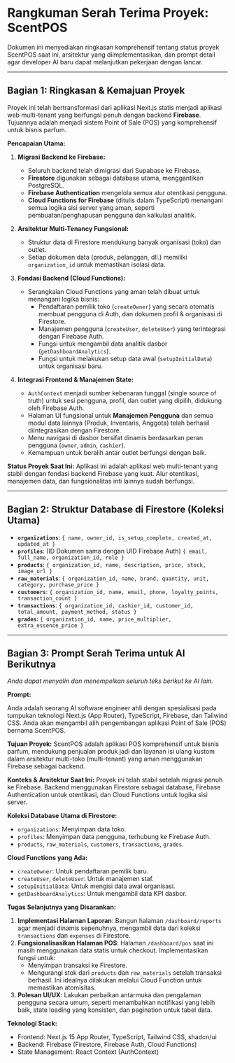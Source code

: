 # Rangkuman Serah Terima Proyek: ScentPOS

Dokumen ini menyediakan ringkasan komprehensif tentang status proyek ScentPOS saat ini, arsitektur yang diimplementasikan, dan prompt detail agar developer AI baru dapat melanjutkan pekerjaan dengan lancar.

---

## Bagian 1: Ringkasan & Kemajuan Proyek

Proyek ini telah bertransformasi dari aplikasi Next.js statis menjadi aplikasi web multi-tenant yang berfungsi penuh dengan backend **Firebase**. Tujuannya adalah menjadi sistem Point of Sale (POS) yang komprehensif untuk bisnis parfum.

**Pencapaian Utama:**

1.  **Migrasi Backend ke Firebase:**
    *   Seluruh backend telah dimigrasi dari Supabase ke Firebase.
    *   **Firestore** digunakan sebagai database utama, menggantikan PostgreSQL.
    *   **Firebase Authentication** mengelola semua alur otentikasi pengguna.
    *   **Cloud Functions for Firebase** (ditulis dalam TypeScript) menangani semua logika sisi server yang aman, seperti pembuatan/penghapusan pengguna dan kalkulasi analitik.

2.  **Arsitektur Multi-Tenancy Fungsional:**
    *   Struktur data di Firestore mendukung banyak organisasi (toko) dan outlet.
    *   Setiap dokumen data (produk, pelanggan, dll.) memiliki `organization_id` untuk memastikan isolasi data.

3.  **Fondasi Backend (Cloud Functions):**
    *   Serangkaian Cloud Functions yang aman telah dibuat untuk menangani logika bisnis:
        *   Pendaftaran pemilik toko (`createOwner`) yang secara otomatis membuat pengguna di Auth, dan dokumen profil & organisasi di Firestore.
        *   Manajemen pengguna (`createUser`, `deleteUser`) yang terintegrasi dengan Firebase Auth.
        *   Fungsi untuk mengambil data analitik dasbor (`getDashboardAnalytics`).
        *   Fungsi untuk melakukan setup data awal (`setupInitialData`) untuk organisasi baru.

4.  **Integrasi Frontend & Manajemen State:**
    *   `AuthContext` menjadi sumber kebenaran tunggal (single source of truth) untuk sesi pengguna, profil, dan outlet yang dipilih, didukung oleh Firebase Auth.
    *   Halaman UI fungsional untuk **Manajemen Pengguna** dan semua modul data lainnya (Produk, Inventaris, Anggota) telah berhasil diintegrasikan dengan Firestore.
    *   Menu navigasi di dasbor bersifat dinamis berdasarkan peran pengguna (`owner`, `admin`, `cashier`).
    *   Kemampuan untuk beralih antar outlet berfungsi dengan baik.

**Status Proyek Saat Ini:** Aplikasi ini adalah aplikasi web multi-tenant yang stabil dengan fondasi backend Firebase yang kuat. Alur otentikasi, manajemen data, dan fungsionalitas inti lainnya sudah berfungsi.

---

## Bagian 2: Struktur Database di Firestore (Koleksi Utama)

-   **`organizations`**: `{ name, owner_id, is_setup_complete, created_at, updated_at }`
-   **`profiles`**: (ID Dokumen sama dengan UID Firebase Auth) `{ email, full_name, organization_id, role }`
-   **`products`**: `{ organization_id, name, description, price, stock, image_url }`
-   **`raw_materials`**: `{ organization_id, name, brand, quantity, unit, category, purchase_price }`
-   **`customers`**: `{ organization_id, name, email, phone, loyalty_points, transaction_count }`
-   **`transactions`**: `{ organization_id, cashier_id, customer_id, total_amount, payment_method, status }`
-   **`grades`**: `{ organization_id, name, price_multiplier, extra_essence_price }`

---

## Bagian 3: Prompt Serah Terima untuk AI Berikutnya

*Anda dapat menyalin dan menempelkan seluruh teks berikut ke AI lain.*

**Prompt:**

Anda adalah seorang AI software engineer ahli dengan spesialisasi pada tumpukan teknologi Next.js (App Router), TypeScript, Firebase, dan Tailwind CSS. Anda akan mengambil alih pengembangan aplikasi Point of Sale (POS) bernama ScentPOS.

**Tujuan Proyek:**
ScentPOS adalah aplikasi POS komprehensif untuk bisnis parfum, mendukung penjualan produk jadi dan layanan isi ulang kustom dalam arsitektur multi-toko (multi-tenant) yang aman menggunakan Firebase sebagai backend.

**Konteks & Arsitektur Saat Ini:**
Proyek ini telah stabil setelah migrasi penuh ke Firebase. Backend menggunakan Firestore sebagai database, Firebase Authentication untuk otentikasi, dan Cloud Functions untuk logika sisi server.

**Koleksi Database Utama di Firestore:**
- `organizations`: Menyimpan data toko.
- `profiles`: Menyimpan data pengguna, terhubung ke Firebase Auth.
- `products`, `raw_materials`, `customers`, `transactions`, `grades`.

**Cloud Functions yang Ada:**
- `createOwner`: Untuk pendaftaran pemilik baru.
- `createUser`, `deleteUser`: Untuk manajemen staf.
- `setupInitialData`: Untuk mengisi data awal organisasi.
- `getDashboardAnalytics`: Untuk mengambil data KPI dasbor.

**Tugas Selanjutnya yang Disarankan:**
1.  **Implementasi Halaman Laporan**: Bangun halaman `/dashboard/reports` agar menjadi dinamis sepenuhnya, mengambil data dari koleksi `transactions` dan `expenses` di Firestore.
2.  **Fungsionalisasikan Halaman POS**: Halaman `/dashboard/pos` saat ini masih menggunakan data statis untuk checkout. Implementasikan fungsi untuk:
    - Menyimpan transaksi ke Firestore.
    - Mengurangi stok dari `products` dan `raw_materials` setelah transaksi berhasil. Ini idealnya dilakukan melalui Cloud Function untuk memastikan atomisitas.
3.  **Polesan UI/UX**: Lakukan perbaikan antarmuka dan pengalaman pengguna secara umum, seperti menambahkan notifikasi yang lebih baik, state loading yang konsisten, dan pagination untuk tabel data.

**Teknologi Stack:**
- Frontend: Next.js 15 App Router, TypeScript, Tailwind CSS, shadcn/ui
- Backend: Firebase (Firestore, Firebase Auth, Cloud Functions)
- State Management: React Context (AuthContext)
